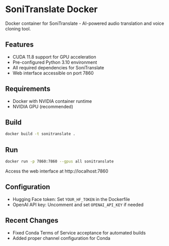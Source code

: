 # SoniTranslate Docker

Docker container for SoniTranslate - AI-powered audio translation and voice cloning tool.

## Features

- CUDA 11.8 support for GPU acceleration
- Pre-configured Python 3.10 environment
- All required dependencies for SoniTranslate
- Web interface accessible on port 7860

## Requirements

- Docker with NVIDIA container runtime
- NVIDIA GPU (recommended)

## Build

```bash
docker build -t sonitranslate .
```

## Run

```bash
docker run -p 7860:7860 --gpus all sonitranslate
```

Access the web interface at http://localhost:7860

## Configuration

- Hugging Face token: Set `YOUR_HF_TOKEN` in the Dockerfile
- OpenAI API key: Uncomment and set `OPENAI_API_KEY` if needed

## Recent Changes

- Fixed Conda Terms of Service acceptance for automated builds
- Added proper channel configuration for Conda